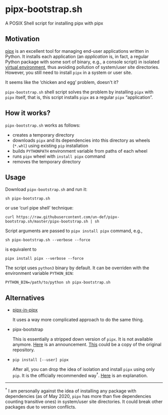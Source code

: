 # pipx-bootstrap.sh

A POSIX Shell script for installing pipx with pipx

## Motivation

[pipx][pipx-homepage] is an excellent tool for managing end-user applications written in Python. It installs each application (an *application* is, in fact, a regular Python package with some sort of binary, e.g., a console script) in isolated [virtual environment][venv-docs], thus avoiding pollution of system/user site directories. However, you still need to install `pipx` in a system or user site.

It seems like the ‘chicken and egg’ problem, doesn't it?

`pipx-bootstrap.sh` shell script solves the problem by installing `pipx` with `pipx` itself, that is, this script installs `pipx` as a regular `pipx` “application”.

## How it works?

`pipx-bootstrap.sh` works as follows:

  * creates a temporary directory
  * downloads `pipx` and its dependencies into this directory as wheels (`*.whl`) using existing `pip` installation
  * builds `PYTHONPATH` environment variable from paths of each wheel
  * runs `pipx` wheel with `install pipx` command
  * removes the temporary directory

## Usage

Download `pipx-bootstrap.sh` and run it:

```shell
sh pipx-bootstrap.sh
```

or use ‘curl pipe shell’ technique:

```shell
curl https://raw.githubusercontent.com/un-def/pipx-bootstrap.sh/master/pipx-bootstrap.sh | sh
```

Script arguments are passed to `pipx install pipx` command, e.g.,

```shell
sh pipx-bootstrap.sh --verbose --force
```

is equivalent to

```
pipx install pipx --verbose --force
```

The script uses `python3` binary by default. It can be overriden with the environment variable `PYTHON_BIN`:

```shell
PYTHON_BIN=/path/to/python sh pipx-bootstrap.sh
```

## Alternatives

* [pipx-in-pipx][pipx-in-pipx-github]

  It uses a way more complicated approach to do the same thing.

* pipx-bootstrap

  This is essentially a stripped down version of `pipx`. It is not available anymore. [Here][pipx-bootstrap-comment] is an announcement. [This][pipx-bootstrap-github-copy] could be a copy of the original repository.

* `pip install [--user] pipx`

  After all, you can drop the idea of isolation and install `pipx` using only `pip`. It is the officially recommended way<sup>†</sup>. [Here][pipx-bootstrapping-rejection] is an explanation.

---

<sup>†</sup> I am personally against the idea of installing any package with dependencies (as of May 2020, `pipx` has more than five dependencies counting transitive ones) in system/user site directories. It could break other packages due to version conflicts.


[pipx-homepage]: https://pipxproject.github.io/pipx/
[venv-docs]: https://docs.python.org/3/library/venv.html
[pipx-in-pipx-github]: https://github.com/mattsb42/pipx-in-pipx
[pipx-bootstrap-comment]: https://github.com/pipxproject/pipx/issues/44#issuecomment-458007960
[pipx-bootstrap-github-copy]: https://github.com/pmav99/pipx-bootstrap
[pipx-bootstrapping-rejection]: https://github.com/pipxproject/pipx/pull/160#issuecomment-490183821
